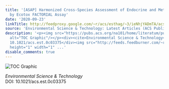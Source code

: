 ```yaml
---
title: '[ASAP] Harmonized Cross-Species Assessment of Endocrine and Metabolic Disruptors
  by Ecotox FACTORIAL Assay'
date: '2020-09-23'
linkTitle: http://feedproxy.google.com/~r/acs/esthag/~3/ieNhjYADmTA/acs.est.0c03375
source: 'Environmental Science & Technology: Latest Articles (ACS Publications)'
description: '<p><img src="https://pubs.acs.org/na101/home/literatum/publisher/achs/journals/content/esthag/0/esthag.ahead-of-print/acs.est.0c03375/20200923/images/medium/es0c03375_0007.gif"
  alt="TOC Graphic"/></p><div><cite>Environmental Science & Technology</cite></div><div>DOI:
  10.1021/acs.est.0c03375</div><img src="http://feeds.feedburner.com/~r/acs/esthag/~4/ieNhjYADmTA"
  height="1" width="1" ...'
disable_comments: true
---
```

<p><img src="https://pubs.acs.org/na101/home/literatum/publisher/achs/journals/content/esthag/0/esthag.ahead-of-print/acs.est.0c03375/20200923/images/medium/es0c03375_0007.gif" alt="TOC Graphic"/></p><div><cite>Environmental Science & Technology</cite></div><div>DOI: 10.1021/acs.est.0c03375</div><img src="http://feeds.feedburner.com/~r/acs/esthag/~4/ieNhjYADmTA" height="1" width="1" ...